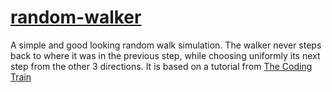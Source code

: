 # [random-walker](https://haritonch.github.io/random-walker/)
A simple and good looking random walk simulation. The walker never steps back to where it was in the previous step, while choosing uniformly its next step from the other 3 directions.
It is based on a tutorial from [The Coding Train](https://www.youtube.com/channel/UCvjgXvBlbQiydffZU7m1_aw)
